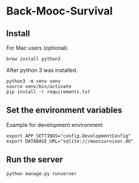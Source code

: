 # Back-Mooc-Survival

## Install
For Mac users (optional).
``` shell
brew install python3
```

After python 3 was installed.
``` shell
python3 -m venv venv
source venv/bin/activate
pip install -r requirements.txt
```

## Set the environment variables
Example for development environment
``` shell
export APP_SETTINGS="config.DevelopmentConfig"
export DATABASE_URL="sqlite:///moocsurvivor.db"
```

## Run the server
``` shell
python manage.py runserver
```
